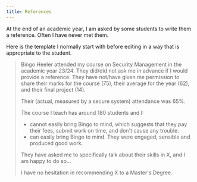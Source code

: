 ```yaml
---
title: References
---
```


At the end of an academic year, I am asked by some students to write them a reference. Often I have never met them.  

Here is the template I normally start with before editing in a way that is appropriate to the student.

> Bingo Heeler attended my course on Security Management in the academic year 23/24.  They did/did not ask me in advance if I would provide a reference.  They have not/have given me permission to share their marks for the course (75), their average for the year (62), and their final project (14).  
>
> Their (actual, measured by a secure system) attendance was 65%. 
>
> The course I teach has around 180 students and I: 
>
> * cannot easily bring Bingo to mind, which suggests that they pay their fees, submit work on time, and don't cause any trouble. 
> * can easily bring Bingo to mind. They were engaged, sensible and  produced good work. 
> 
> They have asked me to specifically talk about their skills in X, and I am happy to do so... 
> 
> I have no hesitation in recommending X to a Master's Degree. 

